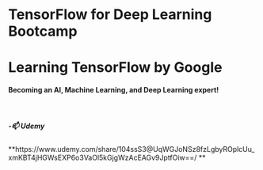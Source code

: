# TensorFlow for Deep Learning Bootcamp
<h1>Learning TensorFlow by Google</h1>
 <h4> Becoming an AI, Machine Learning, and Deep Learning expert!</h4>
<br>
<h5>-📫 Udemy</h5> **https://www.udemy.com/share/104ssS3@UqWGJoNSz8fzLgbyROplcUu_xmKBT4jHGWsEXP6o3VaOl5kGjgWzAcEAGv9JptfOiw==/ **
